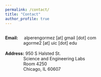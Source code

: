 ```yaml
---
permalink: /contact/
title: "Contact"
author_profile: true
---
```

<p>
<br><b>Email:</b> &nbsp;&nbsp;&nbsp;&nbsp;alperengormez [at] gmail [dot] com
<br>&nbsp;&nbsp;&nbsp;&nbsp;&nbsp;&nbsp;&nbsp;&nbsp;&nbsp;&nbsp;&nbsp;&nbsp;&nbsp;&nbsp;&nbsp;agorme2 [at] uic [dot] edu
<br>
<br><b>Address:</b> 950 S Halsted St.
<br>&nbsp;&nbsp;&nbsp;&nbsp;&nbsp;&nbsp;&nbsp;&nbsp;&nbsp;&nbsp;&nbsp;&nbsp;&nbsp;&nbsp;&nbsp;Science and Engineering Labs
<br>&nbsp;&nbsp;&nbsp;&nbsp;&nbsp;&nbsp;&nbsp;&nbsp;&nbsp;&nbsp;&nbsp;&nbsp;&nbsp;&nbsp;&nbsp;Room 4250
<br>&nbsp;&nbsp;&nbsp;&nbsp;&nbsp;&nbsp;&nbsp;&nbsp;&nbsp;&nbsp;&nbsp;&nbsp;&nbsp;&nbsp;&nbsp;Chicago, IL 60607
</p>

